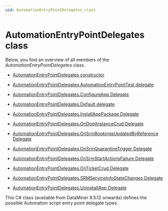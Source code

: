 ```yaml
---
uid: AutomationEntryPointDelegates_class
---
```


# AutomationEntryPointDelegates class

Below, you find an overview of all members of the *AutomationEntryPointDelegates* class.

- [AutomationEntryPointDelegates constructor](AutomationEntryPointDelegates_constructor.md)

- [AutomationEntryPointDelegates.AutomationEntryPointTest delegate](AutomationEntryPointDelegates_AutomationEntryPointTest_delegate.md#automationentrypointdelegatesautomationentrypointtest-delegate)

- [AutomationEntryPointDelegates.ConfigureApp Delegate](AutomationEntryPointDelegates_ConfigureApp_Delegate.md#automationentrypointdelegatesconfigureapp-delegate)

- [AutomationEntryPointDelegates.Default delegate](AutomationEntryPointDelegates_Default_delegate.md#automationentrypointdelegatesdefault-delegate)

- [AutomationEntryPointDelegates.InstallAppPackage Delegate](AutomationEntryPointDelegates_InstallAppPackage_Delegate.md#automationentrypointdelegatesinstallapppackage-delegate)

- [AutomationEntryPointDelegates.OnDomInstanceCrud Delegate](AutomationEntryPointDelegates_OnDomInstanceCrud_Delegate.md#automationentrypointdelegatesondominstancecrud-delegate)

- [AutomationEntryPointDelegates.OnSrmBookingsUpdatedByReference Delegate](AutomationEntryPointDelegates_OnSrmBookingsUpdatedByReference_Delegate.md#automationentrypointdelegatesonsrmbookingsupdatedbyreference-delegate)

- [AutomationEntryPointDelegates.OnSrmQuarantineTrigger Delegate](AutomationEntryPointDelegates_OnSrmQuarantineTrigger_Delegate.md#automationentrypointdelegatesonsrmquarantinetrigger-delegate)

- [AutomationEntryPointDelegates.OnSrmStartActionsFailure Delegate](AutomationEntryPointDelegates_OnSrmStartActionsFailure_Delegate.md#automationentrypointdelegatesonsrmstartactionsfailure-delegate)

- [AutomationEntryPointDelegates.OnTicketCrud Delegate](AutomationEntryPointDelegates_OnTicketCrud_Delegate.md#automationentrypointdelegatesonticketcrud-delegate)

- [AutomationEntryPointDelegates.SRMServiceInfoStateChanges Delegate](AutomationEntryPointDelegates_SRMServiceInfoStateChanges_Delegate.md#automationentrypointdelegatessrmserviceinfostatechanges-delegate)

- [AutomationEntryPointDelegates.UninstallApp Delegate](AutomationEntryPointDelegates_UninstallApp_Delegate.md#automationentrypointdelegatesuninstallapp-delegate)

This C# class (available from DataMiner 9.5.12 onwards) defines the possible Automation script entry point delegate types.

